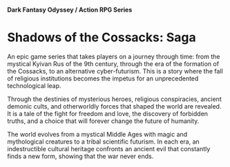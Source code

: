 #### Dark Fantasy Odyssey / Action RPG Series

# Shadows of the Cossacks: Saga

An epic game series that takes players on a journey through time: from the mystical Kyivan Rus of the 9th century, through the era of the formation of the Cossacks, to an alternative cyber-futurism. This is a story where the fall of religious institutions becomes the impetus for an unprecedented technological leap.

Through the destinies of mysterious heroes, religious conspiracies, ancient demonic cults, and otherworldly forces that shaped the world are revealed. It is a tale of the fight for freedom and love, the discovery of forbidden truths, and a choice that will forever change the future of humanity.

The world evolves from a mystical Middle Ages with magic and mythological creatures to a tribal scientific futurism. In each era, an indestructible cultural heritage confronts an ancient evil that constantly finds a new form, showing that the war never ends.